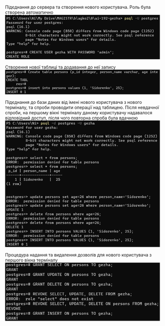Підєднання до сервера та створення нового користувача. Роль була створена автоматично
![](./pics/1.png)

Створення нової таблиці та додавання до неї запису
![](./pics/2.png)

Підєднання до бази даних від імені нового користувача з нового терміналу, та спроби проводити операції над таблицею. Після невдачної спроби, на першому вікні терміналу даному користувачу надавалося відповідний доступ, після чого повторна спроба була вдачною
![](./pics/3.png)

Процедура надання та видалення дозволів для нового користувача з першого вікна терміналу
![](./pics/4.png)
